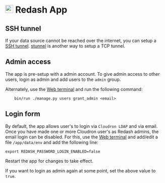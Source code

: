 # <img src="/documentation/img/redash-logo.png" width="25px"> Redash App

## SSH tunnel

If your data source cannot be reached over the internet, you can setup
a [SSH tunnel](https://discuss.redash.io/t/connect-to-mysql-postgres-over-ssh-tunnel/57).
[stunnel](https://www.stunnel.org/index.html) is another way to setup
a TCP tunnel.

## Admin access

The app is pre-setup with a admin account. To give admin access to other
users, login as admin and add users to the `admin` group.

Alternately, use the [Web terminal](/documentation/apps/#web-terminal) and
run the following command:

```
    bin/run ./manage.py users grant_admin <email>
```

## Login form

By default, the app allows user's to login via `Cloudron LDAP` and via
email. Once you have made one or more Cloudron user's as Redash admins,
the email login can be disabled. For this, use the [Web terminal](/documentation/apps/#web-terminal)
and add/edit a file `/app/data/env` and add the following line:

    export REDASH_PASSWORD_LOGIN_ENABLED=false

Restart the app for changes to take effect.

If you want to login as admin again at some point, set the above value
to `true`.

